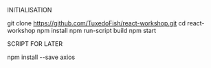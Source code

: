 INITIALISATION

git clone https://github.com/TuxedoFish/react-workshop.git
cd react-workshop
npm install
npm run-script build
npm start 

SCRIPT FOR LATER

npm install --save axios
